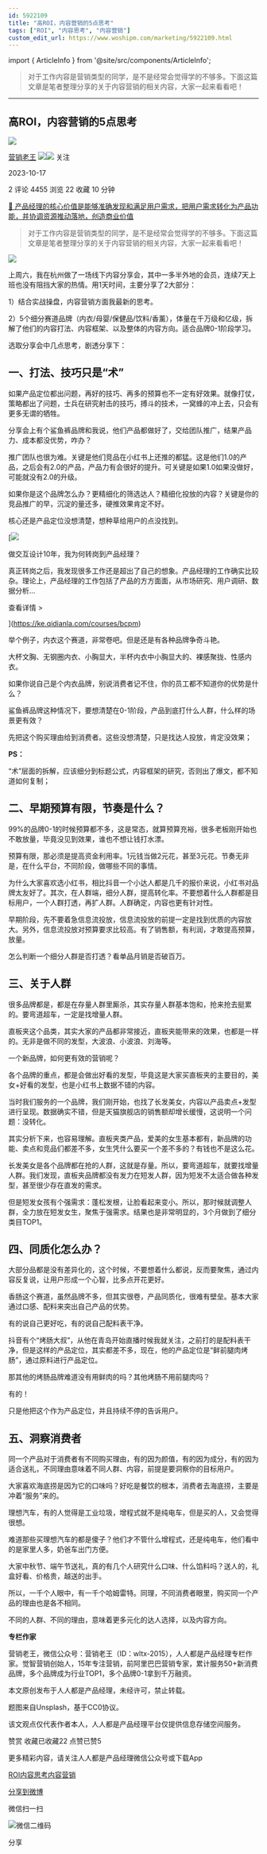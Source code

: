 ```yaml
---
id: 5922109
title: "高ROI，内容营销的5点思考"
tags: ["ROI", "内容思考", "内容营销"]
custom_edit_url: https://www.woshipm.com/marketing/5922109.html
---
```

import { ArticleInfo } from '@site/src/components/ArticleInfo';

<ArticleInfo
    author="营销老王"
    authorLink="https://www.woshipm.com/u/824601"
    published="2023-10-17"
    views={4455}
    comments={2}
    collects={22}
/>

> 对于工作内容是营销类型的同学，是不是经常会觉得学的不够多。下面这篇文章是笔者整理分享的关于内容营销的相关内容，大家一起来看看吧！

---

## 高ROI，内容营销的5点思考

[![](https://static.woshipm.com/WX_U_201901_20190113102140_3185.jpg?imageView2/1/w/72/h/72/q/100)](https://www.woshipm.com/u/824601)

[营销老王](https://www.woshipm.com/u/824601) ![](https://static.woshipm.com/tag/1121_1@2x.png)![](https://static.woshipm.com/tag/1301_1@2x.png) 关注

2023-10-17

2 评论 4455 浏览 22 收藏 10 分钟

[🔗 产品经理的核心价值是能够准确发现和满足用户需求，把用户需求转化为产品功能，并协调资源推动落地，创造商业价值](https://ke.qidianla.com/courses/90pm)

> 对于工作内容是营销类型的同学，是不是经常会觉得学的不够多。下面这篇文章是笔者整理分享的关于内容营销的相关内容，大家一起来看看吧！

![](https://image.woshipm.com/2023/04/13/3aec73ce-d9eb-11ed-9d7a-00163e0b5ff3.jpg)

上周六，我在杭州做了一场线下内容分享会，其中一多半外地的会员，连续7天上班也没有阻挡大家的热情。用1天时间，主要分享了2大部分：

1）结合实战操盘，内容营销方面我最新的思考。

2）5个细分赛道品牌（内衣/母婴/保健品/饮料/香薰），体量在千万级和亿级，拆解了他们的内容打法、内容框架、以及整体的内容方向。适合品牌0-1阶段学习。

选取分享会中几点思考，剧透分享下：

## 一、打法、技巧只是“术”

如果产品定位都出问题，再好的技巧、再多的预算也不一定有好效果。就像打仗，策略都出了问题，士兵在研究射击的技巧，搏斗的技术，一窝蜂的冲上去，只会有更多无谓的牺牲。

分享会上有个鲨鱼裤品牌和我说，他们产品都做好了，交给团队推广，结果产品力、成本都没优势，咋办？

推广团队也很为难。关键是他们竞品在小红书上还推的都猛。这是他们1.0的产品，之后会有2.0的产品，产品力有会很好的提升。可关键是如果1.0如果没做好，可能就没有2.0的升级。

如果你是这个品牌怎么办？更精细化的筛选达人？精细化投放的内容？关键是你的竞品推广的早，沉淀的量还多，硬推效果肯定不好。

核心还是产品定位没想清楚，想种草给用户的点没找到。

[![](https://image.woshipm.com/2023/08/02/769bf6f4-30e6-11ee-b3cb-00163e0b5ff3.png)

做交互设计10年，我为何转岗到产品经理？

真正转岗之后，我发现很多工作还是超出了自己的想象。产品经理的工作确实比较杂。理论上，产品经理的工作包括了产品的方方面面，从市场研究、用户调研、数据分析...

查看详情 >

](https://ke.qidianla.com/courses/bcpm)

举个例子，内衣这个赛道，非常卷吧。但是还是有各种品牌争奇斗艳。

大杯文胸、无钢圈内衣、小胸显大，半杯内衣中小胸显大的、裸感聚拢、性感内衣。

如果你说自己是个内衣品牌，别说消费者记不住，你的员工都不知道你的优势是什么？

鲨鱼裤品牌这种情况下，要想清楚在0-1阶段，产品到底打什么人群，什么样的场景更有效？

先把这个购买理由给到消费者。这些没想清楚，只是找达人投放，肯定没效果；

**PS：**

“术”层面的拆解，应该细分到标题公式，内容框架的研究，否则出了爆文，都不知道如何复制；

## 二、早期预算有限，节奏是什么？

99%的品牌0-1的时候预算都不多，这是常态，就算预算充裕，很多老板刚开始也不敢放量，毕竟没见到效果，谁也不想让钱打水漂。

预算有限，那必须是提高资金利用率。1元钱当做2元花，甚至3元花。节奏无非是，在什么平台，不同阶段，做哪些不同的事情。

为什么大家喜欢选小红书，相比抖音一个小达人都是几千的报价来说，小红书对品牌太友好了。其次，在人群端，细分人群，提高转化率。不要想着什么人群都是目标用户，一个人群打透，再扩人群。人群确定，内容也更有针对性。

早期阶段，先不要着急信息流投放，信息流投放的前提一定是找到优质的内容放大。另外，信息流投放对预算要求比较高。有了销售额，有利润，才敢提高预算，放量。

怎么判断一个细分人群是否打透？看单品月销是否破百万。

## 三、关于人群

很多品牌都是，都是在存量人群里厮杀，其实存量人群基本饱和，抢来抢去挺累的。要弯道超车，一定是找增量人群。

直板夹这个品类，其实大家的产品都非常接近，直板夹能带来的效果，也都是一样的。无非是做不同的发型，大波浪、小波浪、刘海等。

一个新品牌，如何更有效的营销呢？

各个品牌的重点，都是会做出好看的发型，毕竟这是大家买直板夹的主要目的，美女+好看的发型，也是小红书上数据不错的内容。

当时我们服务的一个品牌，我们刚开始，也找了长发美女，内容以产品卖点+发型进行呈现。数据确实不错，但是天猫旗舰店的销售额却增长缓慢，这说明一个问题：没转化。

其实分析下来，也容易理解。直板夹类产品，爱美的女生基本都有，新品牌的功能、卖点和竞品们都差不多，女生凭什么要买一个差不多的？有钱也不是这么花。

长发美女是各个品牌都在抢的人群，这就是存量。所以，要弯道超车，就要找增量人群。我们发现，直板夹品牌都没有发力在短发人群，因为短发不太适合做各种发型，甚至很少存在直发的需求。

但是短发女孩有个强需求：蓬松发根，让脸看起来变小。所以，那时候就调整人群，全力放在短发女生，聚焦于强需求。结果也是非常明显的，3个月做到了细分类目TOP1。

## 四、同质化怎么办？

大部分品都是没有差异化的，这个时候，不要想着什么都说，反而要聚焦，通过内容反复说，让用户形成一个心智，比多点开花更好。

香肠这个赛道，虽然品牌不多，但其实很卷，产品同质化，很难有壁垒。基本大家通过口感、配料来突出自己产品的优势。

有的说自己更好吃，有的说自己配料表干净。

抖音有个“烤肠大叔”，从他在青岛开始直播时候我就关注，之前打的是配料表干净，但是这样的产品定位，其实都差不多，现在，他的产品定位是“鲜前腿肉烤肠”，通过原料进行产品定位。

那其他的烤肠品牌难道没有用鲜肉的吗？其他烤肠不用前腿肉吗？

有的！

只是他把这个作为产品定位，并且持续不停的告诉用户。

## 五、洞察消费者

同一个产品对于消费者有不同购买理由，有的因为颜值，有的因为成分，有的因为适合送礼，不同理由意味着不同人群、内容，前提是要洞察你的目标用户。

大家喜欢海底捞是因为它的口味吗？好吃是餐饮的根本，消费者去海底捞，主要是冲着“服务”来的。

理想汽车，有的人觉得是工业垃圾，增程式就不是纯电车，但是买的人，又会觉得很想。

难道那些买理想汽车的都是傻子？他们才不管什么增程式，还是纯电车，他们看中的是家里人多，奶爸车出门方便。

大家中秋节、端午节送礼，真的有几个人研究什么口味、什么馅料吗？送人的，礼盒好看、价格贵，越送的出手。

所以，一千个人眼中，有一千个哈姆雷特。同理，不同消费者眼里，购买同一个产品的理由也是各不相同。

不同的人群、不同的理由，意味着更多元化的达人选择，以及内容方向。

**专栏作家**

营销老王，微信公众号：营销老王（ID：wltx-2015），人人都是产品经理专栏作家。觉智营销创始人，15年专注营销，前阿里巴巴营销专家，累计服务50+新消费品牌，多个品牌成为行业TOP1，多个品牌0-1拿到千万融资。

本文原创发布于人人都是产品经理，未经许可，禁止转载。

题图来自Unsplash，基于CC0协议。

该文观点仅代表作者本人，人人都是产品经理平台仅提供信息存储空间服务。

赞赏 收藏已收藏22 点赞已赞5

更多精彩内容，请关注人人都是产品经理微信公众号或下载App

[ROI](https://www.woshipm.com/tag/roi)[内容思考](https://www.woshipm.com/tag/%e5%86%85%e5%ae%b9%e6%80%9d%e8%80%83)[内容营销](https://www.woshipm.com/tag/%e5%86%85%e5%ae%b9%e8%90%a5%e9%94%80)

[分享到微博](https://service.weibo.com/share/share.php?appkey=2775287854&title=高ROI，内容营销的5点思考&url=https://www.woshipm.com/marketing/5922109.html&pic=https://image.woshipm.com/2023/04/13/3aec73ce-d9eb-11ed-9d7a-00163e0b5ff3.jpg)

微信扫一扫

![微信二维码](https://api.pwmqr.com/qrcode/create/?url=https://www.woshipm.com/marketing/5922109.html)

分享